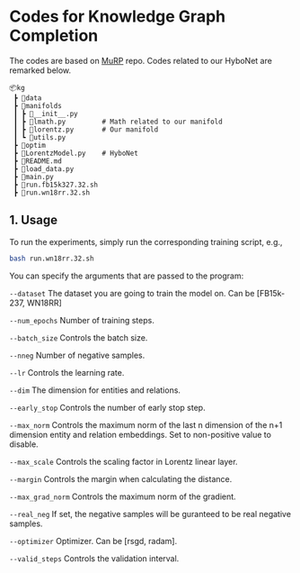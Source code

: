 # Codes for Knowledge Graph Completion
The codes are based on [MuRP](https://github.com/ibalazevic/multirelational-poincare) repo. Codes related to our HyboNet are remarked below.

```
📦kg
 ┣ 📂data
 ┣ 📂manifolds
 ┃ ┣ 📜__init__.py
 ┃ ┣ 📜lmath.py         # Math related to our manifold
 ┃ ┣ 📜lorentz.py       # Our manifold
 ┃ ┗ 📜utils.py
 ┣ 📂optim
 ┣ 📜LorentzModel.py    # HyboNet
 ┣ 📜README.md
 ┣ 📜load_data.py
 ┣ 📜main.py
 ┣ 📜run.fb15k327.32.sh
 ┣ 📜run.wn18rr.32.sh
 ```

## 1. Usage
 To run the experiments, simply run the corresponding training script, e.g.,
 ```bash
bash run.wn18rr.32.sh
 ```

 You can specify the arguments that are passed to the program:

`--dataset`           The dataset you are going to train the model on. Can be [FB15k-237, WN18RR]      

`--num_epochs`    Number of training steps.

`--batch_size`        Controls the batch size.

`--nneg`              Number of negative samples.

`--lr`                Controls the learning rate.

`--dim`               The dimension for entities and relations.

`--early_stop`        Controls the number of early stop step.

`--max_norm`          Controls the maximum norm of the last n dimension of the n+1 dimension entity and relation embeddings. Set to non-positive value to disable.

`--max_scale`         Controls the scaling factor in Lorentz linear layer.

`--margin`            Controls the margin when calculating the distance.

`--max_grad_norm`     Controls the maximum norm of the gradient.

`--real_neg`          If set, the negative samples will be guranteed to be real negative samples.

`--optimizer`         Optimizer. Can be [rsgd, radam].

`--valid_steps`       Controls the validation interval.